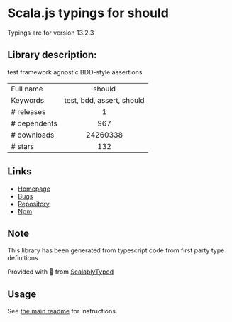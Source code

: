 
# Scala.js typings for should

Typings are for version 13.2.3

## Library description:
test framework agnostic BDD-style assertions

|                    |                 |
| ------------------ | :-------------: |
| Full name          | should |
| Keywords           | test, bdd, assert, should |
| # releases         | 1 |
| # dependents       | 967 |
| # downloads        | 24260338 |
| # stars            | 132 |

## Links
- [Homepage](https://github.com/shouldjs/should.js)
- [Bugs](https://github.com/shouldjs/should.js/issues)
- [Repository](https://github.com/shouldjs/should.js)
- [Npm](https://www.npmjs.com/package/should)
    


## Note
This library has been generated from typescript code from first party type definitions.

Provided with :purple_heart: from [ScalablyTyped](https://github.com/oyvindberg/ScalablyTyped)

## Usage
See [the main readme](../../readme.md) for instructions.


